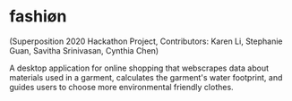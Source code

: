# fashiøn
(Superposition 2020 Hackathon Project, Contributors: Karen Li, Stephanie Guan, Savitha Srinivasan, Cynthia Chen)

A desktop application for online shopping that webscrapes data about materials used in a garment, calculates the garment's water footprint, and guides users to choose more environmental friendly clothes.
